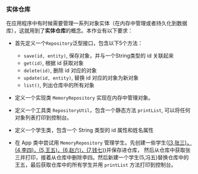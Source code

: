 ### 实体仓库

在应用程序中有时候需要管理一系列对象实体（在内存中管理或者持久化到数据库），这就用到了**实体仓库**的概念。本作业有以下要求：

- 首先定义一个`Repository`泛型接口，包含以下5个方法：

  - `save(id, entity)`, 保存对象，并与一个String类型的 id 关联起来
  - `get(id)`, 根据 id 获取对象
  - `delete(id)`, 删除 id 对应的对象
  - `update(id, entity)`, 替换 id 对应的对象为新对象
  - `list()`, 列出仓库中的所有对象

- 定义一个实现类 `MemoryRepository` 实现在内存中管理对象。

- 定义一个工具类 `RepositoryUtil`，包含一个静态方法 `printList`, 可以将任何对象列表打印到控制台。

- 定义一个学生类，包含一个 String 类型的 id 属性和姓名属性

- 在 App 类中尝试用 `MemoryRepository` 管理学生。先创建一些学生([(3,张三)，(4,李四)，(5,王五)，(6,赵六)，(7,钱七)](https://school.thoughtworks.cn/learn/program-center/simpleCodingQuiz/index.html))并保存进仓库， 然后从仓库中获取张三并打印，接着从仓库中删除李四。然后新建一个学生(5,冯五)替换仓库中的王五，最后获取仓库中的所有学生并用 `printList` 方法打印到控制台。